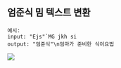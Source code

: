 ## 엄준식 밈 텍스트 변환
```
예시: 
input: "Ejs"`MG jkh si
output: "엄준식"\n엄마가 준비한 식이요법
```
![](https://user-images.githubusercontent.com/84012697/202564692-ff876896-a8d3-4887-a4de-c0cfba923e61.PNG)
